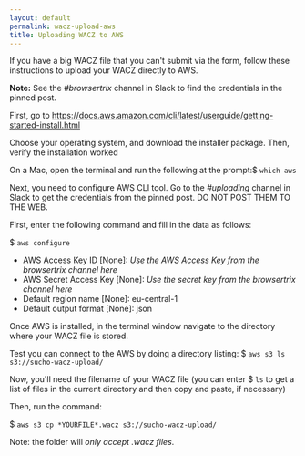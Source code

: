 ```yaml
---
layout: default
permalink: wacz-upload-aws
title: Uploading WACZ to AWS
---
```


If you have a big WACZ file that you can't submit via the form, follow these instructions to upload your WACZ directly to AWS.

**Note:** See the *#browsertrix* channel in Slack to find the credentials in the pinned post.

First, go to https://docs.aws.amazon.com/cli/latest/userguide/getting-started-install.html

Choose your operating system, and download the installer package. Then, verify the installation worked

On a Mac, open the terminal and run the following at the prompt:$ `which aws`

Next, you need to configure AWS CLI tool. Go to the *#uploading* channel in Slack to get the credentials from the pinned post. DO NOT POST THEM TO THE WEB.

First, enter the following command and fill in the data as follows:

$ `aws configure`

- AWS Access Key ID [None]: *Use the AWS Access Key from the browsertrix channel here*
- AWS Secret Access Key [None]: *Use the secret key from the browsertrix channel here*
- Default region name [None]:  eu-central-1
- Default output format [None]: json

Once AWS is installed, in the terminal window navigate to the directory where your WACZ file is stored.

Test you can connect to the AWS by doing a directory listing:
$ `aws s3 ls s3://sucho-wacz-upload/`

Now, you'll need the filename of your WACZ file (you can enter $ `ls` to get a list of files in the current directory and then copy and paste, if necessary)

Then, run the command:

$ `aws s3 cp *YOURFILE*.wacz s3://sucho-wacz-upload/`

Note: the folder will *only accept .wacz files*.
